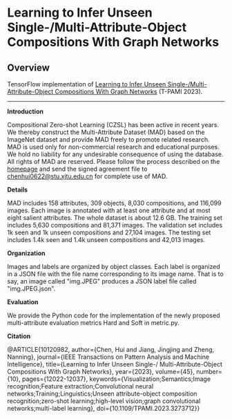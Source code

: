 # Learning to Infer Unseen Single-/Multi-Attribute-Object Compositions With Graph Networks

## Overview

TensorFlow implementation of [Learning to Infer Unseen Single-/Multi-Attribute-Object Compositions With Graph Networks](https://ieeexplore.ieee.org/stamp/stamp.jsp?arnumber=10120982) (T-PAMI 2023).

---

**Introduction**

Compositional Zero-shot Learning (CZSL) has been active in recent years. We thereby construct the Multi-Attribute Dataset (MAD) based on the ImageNet dataset and provide MAD freely to promote related research. MAD is used only for non-commercial research and educational purposes. We hold no liability for any undesirable consequence of using the database. All rights of MAD are reserved. Please follow the process described on the [homepage](http://www.aiar.xjtu.edu.cn/info/1015/2751.htm) and send the signed agreement file to chenhui0622@stu.xjtu.edu.cn for complete use of MAD.

**Details**

MAD includes 158 attributes, 309 objects, 8,030 compositions, and 116,099 images. Each image is annotated with at least one attribute and at most eight salient attributes. The whole dataset is about 12.6 GB. The training set includes 5,630 compositions and 81,371 images. The validation set includes 1k seen and 1k unseen compositions and 27,104 images. The testing set includes 1.4k seen and 1.4k unseen compositions and 42,013 images.

**Organization**

Images and labels are organized by object classes. Each label is organized in a JSON file with the file name corresponding to its image name. That is to say, an image called "img.JPEG" produces a JSON label file called "img.JPEG.json". 

**Evaluation**

We provide the Python code for the implementation of the newly proposed multi-attribute evaluation metrics Hard and Soft in metric.py.


**Citation**

@ARTICLE{10120982,
  author={Chen, Hui and Jiang, Jingjing and Zheng, Nanning},
  journal={IEEE Transactions on Pattern Analysis and Machine Intelligence}, 
  title={Learning to Infer Unseen Single-/ Multi-Attribute-Object Compositions With Graph Networks}, 
  year={2023},
  volume={45},
  number={10},
  pages={12022-12037},
  keywords={Visualization;Semantics;Image recognition;Feature extraction;Convolutional neural networks;Training;Linguistics;Unseen attribute-object composition recognition;zero-shot learning;high-level vision;graph convolutional networks;multi-label learning},
  doi={10.1109/TPAMI.2023.3273712}}

